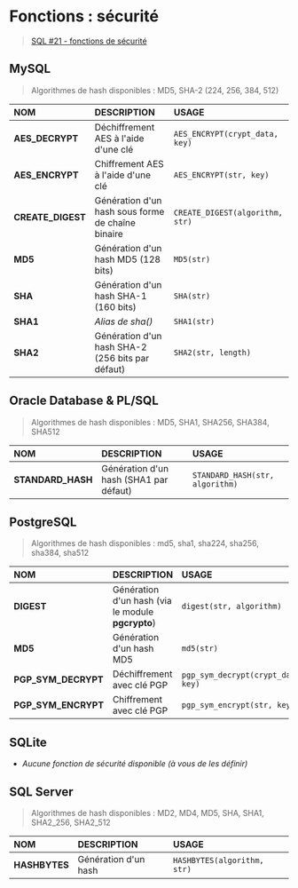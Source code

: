 # Fonctions : sécurité

> [SQL #21 - fonctions de sécurité](https://www.youtube.com/watch?v=VTkhWoQ4QPA)

## MySQL

> Algorithmes de hash disponibles : MD5, SHA-2 (224, 256, 384, 512)

|NOM|DESCRIPTION|USAGE|
|:--|:--|:--|
|**AES_DECRYPT**|Déchiffrement AES à l'aide d'une clé|`AES_ENCRYPT(crypt_data, key)`|
|**AES_ENCRYPT**|Chiffrement AES à l'aide d'une clé|`AES_ENCRYPT(str, key)`|
|**CREATE_DIGEST**|Génération d'un hash sous forme de chaîne binaire|`CREATE_DIGEST(algorithm, str)`|
|**MD5**|Génération d'un hash MD5 (128 bits)|`MD5(str)`|
|**SHA**|Génération d'un hash SHA-1 (160 bits)|`SHA(str)`|
|**SHA1**|_Alias de sha()_|`SHA1(str)`|
|**SHA2**|Génération d'un hash SHA-2 (256 bits par défaut)|`SHA2(str, length)`|

## Oracle Database & PL/SQL

> Algorithmes de hash disponibles : MD5, SHA1, SHA256, SHA384, SHA512 

|NOM|DESCRIPTION|USAGE|
|:--|:--|:--|
|**STANDARD_HASH**|Génération d'un hash (SHA1 par défaut)|`STANDARD_HASH(str, algorithm)`|

## PostgreSQL

> Algorithmes de hash disponibles : md5, sha1, sha224, sha256, sha384, sha512

|NOM|DESCRIPTION|USAGE|
|:--|:--|:--|
|**DIGEST**|Génération d'un hash (via le module **pgcrypto**)|`digest(str, algorithm)`|
|**MD5**|Génération d'un hash MD5|`md5(str)`|
|**PGP_SYM_DECRYPT**|Déchiffrement avec clé PGP|`pgp_sym_decrypt(crypt_data, key)`|
|**PGP_SYM_ENCRYPT**|Chiffrement avec clé PGP|`pgp_sym_encrypt(str, key)`|

## SQLite

+ _Aucune fonction de sécurité disponible (à vous de les définir)_

## SQL Server

> Algorithmes de hash disponibles : MD2, MD4, MD5, SHA, SHA1, SHA2_256, SHA2_512  

|NOM|DESCRIPTION|USAGE|
|:--|:--|:--|
|**HASHBYTES**|Génération d'un hash|`HASHBYTES(algorithm, str)`|
